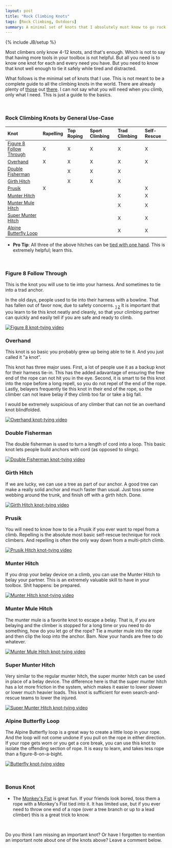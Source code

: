 ```yaml
---
layout: post
title: "Rock Climbing Knots"
tags: [Rock Climbing, Outdoors]
summary: A minimal set of knots that I absolutely must know to go rock climbing.
---
```

{% include JB/setup %}

Most climbers only know 4-12 knots, and that's enough. Which is not to say that having more tools in your toolbox is not helpful. But all you need is to know one knot for each and every need you have. But you need to know that knot well enough to tie it safely while tired and distracted.

What follows is the minimal set of knots that I use. This is not meant to be a complete guide to all the climbing knots in the world. There are already plenty of [those](https://en.wikipedia.org/wiki/List_of_climbing_knots) out [there](http://www.animatedknots.com/indexclimbing.php#ScrollPoint). I can not say what you will need when you climb, only what I need. This is just a guide to the basics.

 &nbsp;

### Rock Climbing Knots by General Use-Case

Knot | Rapelling | Top Roping | Sport Climbing | Trad Climbing | Self-Rescue
:--- | :--- | :--- | :--- | :--- | :---
[Figure 8 Follow Through](#figure8) | X | X | X | X | X
[Overhand](#overhand) | X | X | X | X | X
[Double Fisherman](#doublefisherman) |  | X | X | X | 
[Girth Hitch](#girth) |  | X | X | X | 
[Prusik](#prusik) | X |  |  |  | X
[Munter Hitch](#munter) |  |  |  | X | X
[Munter Mule Hitch](#mule) |  |  |  | X | X
[Super Munter Hitch](#supermunter) |  |  |  | X | X
[Alpine Butterfly Loop](#butterfly) |  |  |  | X | X

* **Pro Tip**: All three of the above hitches can be [tied with one hand](http://www.climbing.com/skills/learn-this-one-handed-munter-and-clove-hitches/). This is extremely helpful; learn this.

 &nbsp;

### <a name="figure8"></a>Figure 8 Follow Through

This is the knot you will use to tie into your harness. And sometimes to tie into a trad anchor.

In the old days, people used to tie into their harness with a bowline. That has fallen out of favor now, due to safety concerns. <sub>[1](http://www.rockandice.com/lates-news/rethinking-the-double-loop-bowline) [2](https://en.wikipedia.org/wiki/Bowline_on_a_bight#Dangers)</sub> It is important that you learn to tie this knot neatly and cleanly, so that your climbing partner can quickly and easily tell if you are safe and ready to climb.

<a href="https://youtu.be/aLopeVBb7yU?t=7" target="_blank">
<img src="/assets/images/knots/figure_8_639px.png"
srcset="/assets/images/knots/figure_8_962px.png 962w,
/assets/images/knots/figure_8_639px.png 639w,
/assets/images/knots/figure_8_420px.png 420w" 
sizes="(max-width: 38em) 100vw, 50vw"
alt="Figure 8 knot-tying video">
</a>

### <a name="overhand"></a>Overhand

This knot is so basic you probably grew up being able to tie it. And you just called it "a knot".

This knot has three major uses. First, a lot of people use it as a backup knot for their harness tie-in. This has the added adavantage of ensuring the free end of the rope can not hit you in the eye. Second, it is smart to tie this knot into the rope before a long repell, so you do not repel of the end of the rope. Lastly, belayers frequently tie this knot in their end of the rope, so the climber can not leave belay if they climb too far or take a big fall.

I would be extremely suspicious of any climber that can not tie an overhand knot blindfolded.

<a href="https://youtu.be/I0ShGbIR0ZI?t=7" target="_blank">
<img src="/assets/images/knots/overhand_638px.png"
srcset="/assets/images/knots/overhand_960px.png 960w,
/assets/images/knots/overhand_638px.png 638w,
/assets/images/knots/overhand_420px.png 420w" 
sizes="(max-width: 38em) 100vw, 50vw"
alt="Overhand knot-tying video">
</a>

### <a name="doublefisherman"></a>Double Fisherman

The double fisherman is used to turn a length of cord into a loop. This basic knot lets people build anchors with cord (as opposed to slings).

<a href="https://youtu.be/O6oJwedcb18?t=7" target="_blank">
<img src="/assets/images/knots/double_fisherman_640px.png"
srcset="/assets/images/knots/double_fisherman_850px.png 850w,
/assets/images/knots/double_fisherman_640px.png 640w,
/assets/images/knots/double_fisherman_420px.png 420w" 
sizes="(max-width: 38em) 100vw, 50vw"
alt="Double Fisherman knot-tying video">
</a>

### <a name="girth"></a>Girth Hitch

If we are lucky, we can use a tree as part of our anchor. A good tree can make a really solid anchor and much faster than usual. Just toss some webbing around the trunk, and finish off with a girth hitch. Done.

<a href="https://youtu.be/blP6BL05Q34?t=7" target="_blank">
<img src="/assets/images/knots/girth_hitch_638px.png"
srcset="/assets/images/knots/girth_hitch_1279px.png 1279w,
/assets/images/knots/girth_hitch_968px.png 960w,
/assets/images/knots/girth_hitch_638px.png 638w,
/assets/images/knots/girth_hitch_420px.png 420w" 
sizes="(max-width: 38em) 100vw, 50vw"
alt="Girth Hitch knot-tying video">
</a>

### <a name="prusik"></a>Prusik

You will need to know how to tie a Prusik if you ever want to repel from a climb. Repelling is the absolute most basic self-rescue technique for rock climbers. And repelling is often the only way down from a multi-pitch climb.

<a href="https://youtu.be/CP7iAF_YU7A?t=7" target="_blank">
<img src="/assets/images/knots/prusik_639px.png"
srcset="/assets/images/knots/prusik_1281px.png 1281w,
/assets/images/knots/prusik_959px.png 959w,
/assets/images/knots/prusik_639px.png 639w" 
sizes="(max-width: 38em) 100vw, 50vw"
alt="Prusik Hitch knot-tying video">
</a>

### <a name="munter"></a>Munter Hitch

If you drop your belay device on a climb, you can use the Munter Hitch to belay your partner. This is an extremely valuable skill to have in your toolbox. Shit happens: be prepared.

<a href="https://youtu.be/Q3UlClqZqrE?t=8" target="_blank">
<img src="/assets/images/knots/munter_638px.png"
srcset="/assets/images/knots/munter_1279px.png 1279w,
/assets/images/knots/munter_960px.png 960w,
/assets/images/knots/munter_638px.png 638w" 
sizes="(max-width: 38em) 100vw, 50vw"
alt="Munter Hitch knot-tying video">
</a>

### <a name="mule"></a>Munter Mule Hitch

The munter mule is a favorite knot to escape a belay. That is, if you are belaying and the climber is stopped for a long time or you need to do something, how do you let go of the rope? Tie a munter mule into the rope and then clip the loop into the anchor. Bam. Now your hands are free to do whatever.

<a href="https://youtu.be/IslYcjJ-htI?t=7" target="_blank">
<img src="/assets/images/knots/munter_mule_638px.png"
srcset="/assets/images/knots/munter_mule_1280px.png 1280w,
/assets/images/knots/munter_mule_959px.png 959w,
/assets/images/knots/munter_mule_638px.png 638w" 
sizes="(max-width: 38em) 100vw, 50vw"
alt="Munter Mule Hitch knot-tying video">
</a>

### <a name="supermunter"></a>Super Munter Hitch

Very similar to the regular munter hitch, the super munter hitch can be used in place of a belay device. The difference here is that the super munter hitch has a lot more friction in the system, which makes it easier to lower slower or lower much heavier loads. This knot is sufficient for even search-and-rescue teams to lower the injured.

<a href="https://youtu.be/OLaEmPs7tac?t=7" target="_blank">
<img src="/assets/images/knots/super_munter_640px.png"
srcset="/assets/images/knots/super_munter_1279px.png 1279w,
/assets/images/knots/super_munter_850px.png 850w,
/assets/images/knots/super_munter_640px.png 640w,
/assets/images/knots/super_munter_420px.png 420w" 
sizes="(max-width: 38em) 100vw, 50vw"
alt="Super Munter Hitch knot-tying video">
</a>

### <a name="butterfly"></a>Alpine Butterfly Loop

The Alpine Butterfly loop is a great way to create a little loop in your rope. And the loop will not come undone if you pull on the rope in either direction. If your rope gets worn or you get a core break, you can use this knot to isolate the offending section of rope. It is easy to learn, and takes less rope than a figure-8-on-a-bight.

<a href="https://youtu.be/gX1dWKg6Ttc?t=7" target="_blank">
<img src="/assets/images/knots/butterfly_639px.png"
srcset="/assets/images/knots/butterfly_1280px.png 1280w,
/assets/images/knots/butterfly_853px.png 853w,
/assets/images/knots/butterfly_639px.png 639w,
/assets/images/knots/butterfly_420px.png 420w" 
sizes="(max-width: 38em) 100vw, 50vw"
alt="Butterfly knot-tying video">
</a>

 &nbsp;

### Bonus Knot

* The [Monkey's Fist](https://youtu.be/gp9w-T2d_NY?t=7) is great fun. If your friends look bored, toss them a rope with a Monkey's Fist tied into it. It has limited use, but if you ever need to throw one end of a rope (over a tree branch or up to a lead climber) this is a great trick to know.

 &nbsp;

Do you think I am missing an important knot? Or have I forgotten to mention an important note about one of the knots above? Leave a comment below.
